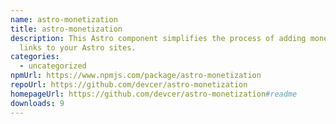 ```yaml
---
name: astro-monetization
title: astro-monetization
description: This Astro component simplifies the process of adding monetization
  links to your Astro sites.
categories:
  - uncategorized
npmUrl: https://www.npmjs.com/package/astro-monetization
repoUrl: https://github.com/devcer/astro-monetization
homepageUrl: https://github.com/devcer/astro-monetization#readme
downloads: 9
---
```

